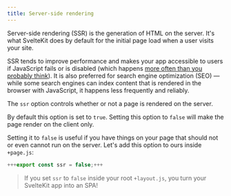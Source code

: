 ```yaml
---
title: Server-side rendering
---
```


Server-side rendering (SSR) is the generation of HTML on the server. It's what SvelteKit does by default for the initial page load when a user visits your site.

SSR tends to improve performance and makes your app accessible to users if JavaScript fails or is disabled (which happens [more often than you probably think](https://kryogenix.org/code/browser/everyonehasjs.html)). It is also preferred for search engine optimization (SEO) — while some search engines can index content that is rendered in the browser with JavaScript, it happens less frequently and reliably.

The `ssr` option controls whether or not a page is rendered on the server.

By default this option is set to `true`. Setting this option to `false` will make the page render on the client only.

Setting it to `false` is useful if you have things on your page that should not or even cannot run on the server. Let's add this option to ours inside `+page.js`:

```js
+++export const ssr = false;+++
```

> If you set `ssr` to `false` inside your root `+layout.js`, you turn your SvelteKit app into an SPA!
